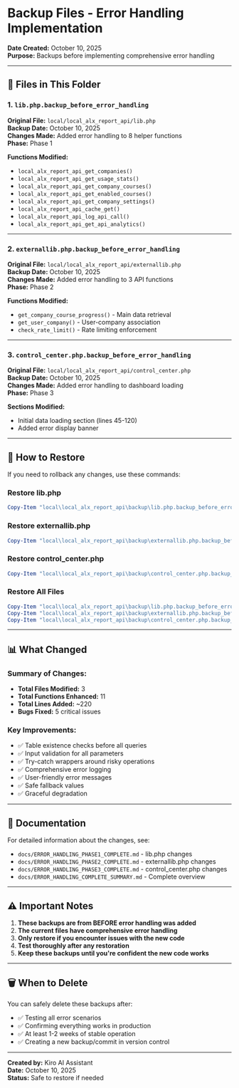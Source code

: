 # Backup Files - Error Handling Implementation

**Date Created:** October 10, 2025  
**Purpose:** Backups before implementing comprehensive error handling

---

## 📁 Files in This Folder

### 1. `lib.php.backup_before_error_handling`
**Original File:** `local/local_alx_report_api/lib.php`  
**Backup Date:** October 10, 2025  
**Changes Made:** Added error handling to 8 helper functions  
**Phase:** Phase 1

**Functions Modified:**
- `local_alx_report_api_get_companies()`
- `local_alx_report_api_get_usage_stats()`
- `local_alx_report_api_get_company_courses()`
- `local_alx_report_api_get_enabled_courses()`
- `local_alx_report_api_get_company_settings()`
- `local_alx_report_api_cache_get()`
- `local_alx_report_api_log_api_call()`
- `local_alx_report_api_get_api_analytics()`

---

### 2. `externallib.php.backup_before_error_handling`
**Original File:** `local/local_alx_report_api/externallib.php`  
**Backup Date:** October 10, 2025  
**Changes Made:** Added error handling to 3 API functions  
**Phase:** Phase 2

**Functions Modified:**
- `get_company_course_progress()` - Main data retrieval
- `get_user_company()` - User-company association
- `check_rate_limit()` - Rate limiting enforcement

---

### 3. `control_center.php.backup_before_error_handling`
**Original File:** `local/local_alx_report_api/control_center.php`  
**Backup Date:** October 10, 2025  
**Changes Made:** Added error handling to dashboard loading  
**Phase:** Phase 3

**Sections Modified:**
- Initial data loading section (lines 45-120)
- Added error display banner

---

## 🔄 How to Restore

If you need to rollback any changes, use these commands:

### Restore lib.php
```powershell
Copy-Item "local\local_alx_report_api\backup\lib.php.backup_before_error_handling" "local\local_alx_report_api\lib.php" -Force
```

### Restore externallib.php
```powershell
Copy-Item "local\local_alx_report_api\backup\externallib.php.backup_before_error_handling" "local\local_alx_report_api\externallib.php" -Force
```

### Restore control_center.php
```powershell
Copy-Item "local\local_alx_report_api\backup\control_center.php.backup_before_error_handling" "local\local_alx_report_api\control_center.php" -Force
```

### Restore All Files
```powershell
Copy-Item "local\local_alx_report_api\backup\lib.php.backup_before_error_handling" "local\local_alx_report_api\lib.php" -Force
Copy-Item "local\local_alx_report_api\backup\externallib.php.backup_before_error_handling" "local\local_alx_report_api\externallib.php" -Force
Copy-Item "local\local_alx_report_api\backup\control_center.php.backup_before_error_handling" "local\local_alx_report_api\control_center.php" -Force
```

---

## 📊 What Changed

### Summary of Changes:
- **Total Files Modified:** 3
- **Total Functions Enhanced:** 11
- **Total Lines Added:** ~220
- **Bugs Fixed:** 5 critical issues

### Key Improvements:
- ✅ Table existence checks before all queries
- ✅ Input validation for all parameters
- ✅ Try-catch wrappers around risky operations
- ✅ Comprehensive error logging
- ✅ User-friendly error messages
- ✅ Safe fallback values
- ✅ Graceful degradation

---

## 📝 Documentation

For detailed information about the changes, see:
- `docs/ERROR_HANDLING_PHASE1_COMPLETE.md` - lib.php changes
- `docs/ERROR_HANDLING_PHASE2_COMPLETE.md` - externallib.php changes
- `docs/ERROR_HANDLING_PHASE3_COMPLETE.md` - control_center.php changes
- `docs/ERROR_HANDLING_COMPLETE_SUMMARY.md` - Complete overview

---

## ⚠️ Important Notes

1. **These backups are from BEFORE error handling was added**
2. **The current files have comprehensive error handling**
3. **Only restore if you encounter issues with the new code**
4. **Test thoroughly after any restoration**
5. **Keep these backups until you're confident the new code works**

---

## 🗑️ When to Delete

You can safely delete these backups after:
- ✅ Testing all error scenarios
- ✅ Confirming everything works in production
- ✅ At least 1-2 weeks of stable operation
- ✅ Creating a new backup/commit in version control

---

**Created by:** Kiro AI Assistant  
**Date:** October 10, 2025  
**Status:** Safe to restore if needed
